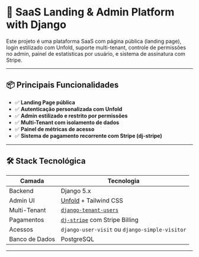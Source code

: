# 🚀 SaaS Landing & Admin Platform with Django

Este projeto é uma plataforma SaaS com página pública (landing page), login estilizado com Unfold, suporte multi-tenant, controle de permissões no admin, painel de estatísticas por usuário, e sistema de assinatura com Stripe.

---

## 📦 Principais Funcionalidades

- ✅ **Landing Page pública**
- ✅ **Autenticação personalizada com Unfold**
- ✅ **Admin estilizado e restrito por permissões**
- ✅ **Multi-Tenant com isolamento de dados**
- ✅ **Painel de métricas de acesso**
- ✅ **Sistema de pagamento recorrente com Stripe (dj-stripe)**

---

## 🛠️ Stack Tecnológica

| Camada        | Tecnologia                          |
|---------------|--------------------------------------|
| Backend       | Django 5.x                           |
| Admin UI      | [Unfold](https://github.com/unfoldadmin/unfold) + Tailwind CSS |
| Multi-Tenant  | [`django-tenant-users`](https://github.com/Corvia/django-tenant-users) |
| Pagamentos    | [`dj-stripe`](https://dj-stripe.dev/) com Stripe Billing |
| Acessos       | `django-user-visit` ou `django-simple-visitor` |
| Banco de Dados| PostgreSQL                           |

---


